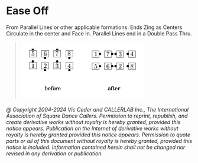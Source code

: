 
# Ease Off

From Parallel Lines or other applicable formations: Ends Zing
as Centers Circulate in the center and Face In. Parallel Lines end in
a Double Pass Thru.

> 
> ![alt](ease_off-1.png)
> ![alt](ease_off-2.png)
> 
###### @ Copyright 2004-2024 Vic Ceder and CALLERLAB Inc., The International Association of Square Dance Callers. Permission to reprint, republish, and create derivative works without royalty is hereby granted, provided this notice appears. Publication on the Internet of derivative works without royalty is hereby granted provided this notice appears. Permission to quote parts or all of this document without royalty is hereby granted, provided this notice is included. Information contained herein shall not be changed nor revised in any derivation or publication.
